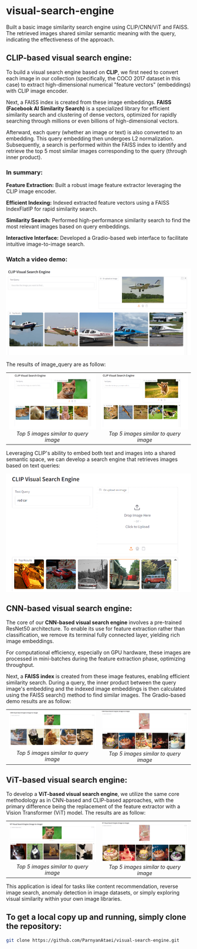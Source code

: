 # visual-search-engine
Built a basic image similarity search engine using CLIP/CNN/ViT and FAISS. The retrieved images shared similar semantic meaning with the query, indicating the effectiveness of the approach.

## CLIP-based visual search engine:

To build a visual search engine based on **CLIP**, we first need to convert each image in our collection (specifically, the COCO 2017 dataset in this case) to extract high-dimensional numerical "feature vectors" (embeddings) with CLIP image encoder.

Next, a FAISS index is created from these image embeddings. **FAISS (Facebook AI Similarity Search)** is a specialized library for efficient similarity search and clustering of dense vectors, optimized for rapidly searching through millions or even billions of high-dimensional vectors.

Afterward, each query (whether an image or text) is also converted to an embedding. This query embedding then undergoes L2 normalization. Subsequently, a search is performed within the FAISS index to identify and retrieve the top 5 most similar images corresponding to the query (through inner product).

### In summary:
**Feature Extraction:** Built a robust image feature extractor leveraging the CLIP image encoder.

**Efficient Indexing:** Indexed extracted feature vectors using a FAISS IndexFlatIP for rapid similarity search.

**Similarity Search:** Performed high-performance similarity search to find the most relevant images based on query embeddings.

**Interactive Interface:** Developed a Gradio-based web interface to facilitate intuitive image-to-image search.

### Watch a video demo:
[![Video Demo](images/result_airplane.PNG)](https://youtu.be/smNqcue3WPA "Watch the full demo on YouTube")


The results of image_query are as follow:

<table style="width:100%;">
  <tr>
    <td style="width:50%; text-align:center;">
      <img src="images/result_cat.PNG" alt="serach based of cat image" style="width:100%;">
      <br>
      <em>Top 5 images similar to query image</em>
    </td>
    <td style="width:50%; text-align:center;">
      <img src="images/result_dog.PNG" alt="serach based of dog image" style="width:100%;">
      <br>
      <em>Top 5 images similar to query image</em>
    </td>
  </tr>
</table>



Leveraging CLIP's ability to embed both text and images into a shared semantic space, we can develop a search engine that retrieves images based on text queries:

![Application Screenshot](images/result-car.PNG " Top 2 image similar to text query")



## CNN-based visual search engine:

The core of our **CNN-based visual search engine** involves a pre-trained ResNet50 architecture. To enable its use for feature extraction rather than classification, we remove its terminal fully connected layer, yielding rich image embeddings.

For computational efficiency, especially on GPU hardware, these images are processed in mini-batches during the feature extraction phase, optimizing throughput. 

Next, a **FAISS index** is created from these image features, enabling efficient similarity search. During a query, the inner product between the query image's embedding and the indexed image embeddings is then calculated using the FAISS search() method to find similar images. The Gradio-based demo results are as follow:

<table style="width:100%;">
  <tr>
    <td style="width:50%; text-align:center;">
      <img src="images/result_cat_cnn.PNG" alt="serach based of cat image" style="width:100%;">
      <br>
      <em>Top 5 images similar to query image</em>
    </td>
    <td style="width:50%; text-align:center;">
      <img src="images/result_cake_cnn.PNG" alt="serach based of dog image" style="width:100%;">
      <br>
      <em>Top 5 images similar to query image</em>
    </td>
  </tr>
</table>



## ViT-based visual search engine:

To develop a **ViT-based visual search engine**, we utilize the same core methodology as in CNN-based and CLIP-based approaches, with the primary difference being the replacement of the feature extractor with a Vision Transformer (ViT) model. The results are as follow:

<table style="width:100%;">
  <tr>
    <td style="width:50%; text-align:center;">
      <img src="images/result_cat_vit.PNG" alt="serach based of cat image" style="width:100%;">
      <br>
      <em>Top 5 images similar to query image</em>
    </td>
    <td style="width:50%; text-align:center;">
      <img src="images/result_cake_vit.PNG" alt="serach based of dog image" style="width:100%;">
      <br>
      <em>Top 5 images similar to query image</em>
    </td>
  </tr>
</table>


This application is ideal for tasks like content recommendation, reverse image search, anomaly detection in image datasets, or simply exploring visual similarity within your own image libraries.

## To get a local copy up and running, simply clone the repository:

```bash
git clone https://github.com/ParnyanAtaei/visual-search-engine.git




